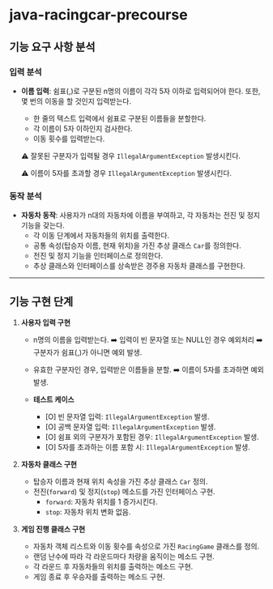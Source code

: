 # java-racingcar-precourse

## 기능 요구 사항 분석

### 입력 분석

- **이름 입력**: 쉼표(,)로 구분된 n명의 이름이 각각 5자 이하로 입력되어야 한다. 또한, 몇 번의 이동을 할 것인지 입력받는다.
    - 한 줄의 텍스트 입력에서 쉼표로 구분된 이름들을 분할한다.
    - 각 이름이 5자 이하인지 검사한다.
    - 이동 횟수를 입력받는다.

  ⚠️ 잘못된 구분자가 입력될 경우 `IllegalArgumentException` 발생시킨다.

  ⚠️ 이름이 5자를 초과할 경우 `IllegalArgumentException` 발생시킨다.

### 동작 분석

- **자동차 동작**: 사용자가 n대의 자동차에 이름을 부여하고, 각 자동차는 전진 및 정지 기능을 갖는다.
    - 각 이동 단계에서 자동차들의 위치를 출력한다.
    - 공통 속성(탑승자 이름, 현재 위치)을 가진 추상 클래스 `Car`를 정의한다.
    - 전진 및 정지 기능을 인터페이스로 정의한다.
    - 추상 클래스와 인터페이스를 상속받은 경주용 자동차 클래스를 구현한다.

---

## 기능 구현 단계

1. **사용자 입력 구현**
    - n명의 이름을 입력받는다. ➡️ 입력이 빈 문자열 또는 NULL인 경우 예외처리 ➡️ 구분자가 쉼표(,)가 아니면 예외 발생.
    - 유효한 구분자인 경우, 입력받은 이름들을 분할. ➡️ 이름이 5자를 초과하면 예외 발생.

    - **테스트 케이스**
        - [O] 빈 문자열 입력: `IllegalArgumentException` 발생.
        - [O] 공백 문자열 입력: `IllegalArgumentException` 발생.
        - [O] 쉼표 외의 구분자가 포함된 경우: `IllegalArgumentException` 발생.
        - [O] 5자를 초과하는 이름 포함 시: `IllegalArgumentException` 발생.


2. **자동차 클래스 구현**
    - 탑승자 이름과 현재 위치 속성을 가진 추상 클래스 `Car` 정의.
    - 전진(`forward`) 및 정지(`stop`) 메소드를 가진 인터페이스 구현.
        - `forward`: 자동차 위치를 1 증가시킨다.
        - `stop`: 자동차 위치 변화 없음.


3. **게임 진행 클래스 구현**
    - 자동차 객체 리스트와 이동 횟수를 속성으로 가진 `RacingGame` 클래스를 정의.
    - 랜덤 난수에 따라 각 라운드마다 차량을 움직이는 메소드 구현.
    - 각 라운드 후 자동차들의 위치를 출력하는 메소드 구현.
    - 게임 종료 후 우승자를 출력하는 메소드 구현.